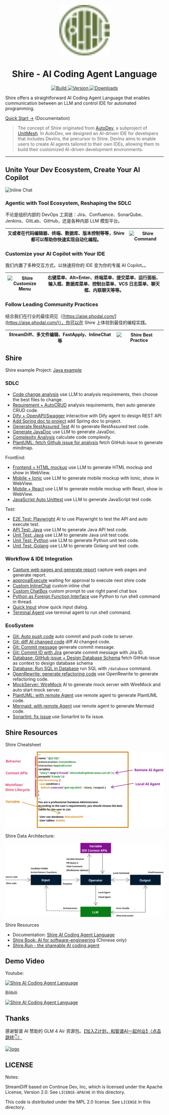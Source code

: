 <p align="center">
  <img src="src/main/resources/META-INF/pluginIcon.svg" width="160px" height="160px"  alt="logo" />
</p>
<h1 align="center">Shire - AI Coding Agent Language</h1>
<p align="center">
  <a href="https://github.com/phodal/shire/actions/workflows/build.yml">
    <img src="https://github.com/phodal/shire/workflows/Build/badge.svg" alt="Build" />
  </a>
  <a href="https://plugins.jetbrains.com/plugin/24549">
    <img src="https://img.shields.io/jetbrains/plugin/v/24549.svg" alt="Version" />
  </a>
  <a href="https://plugins.jetbrains.com/plugin/24549">
    <img src="https://img.shields.io/jetbrains/plugin/d/24549.svg" alt="Downloads" />
  </a>
</p>

Shire offers a straightforward AI Coding Agent Language
that enables communication between an LLM and control IDE for automated programming.

[Quick Start →](https://shire.phodal.com/) (Documentation)

> The concept of Shire originated from [AutoDev](https://github.com/unit-mesh/auto-dev), a subproject
> of [UnitMesh](https://unitmesh.cc/). In AutoDev, we designed an AI-driven IDE for developers that includes DevIns, the
> precursor to Shire. DevIns aims to enable users to create AI agents tailored to their own IDEs, allowing them to build
> their customized AI-driven development environments.

---

## Unite Your Dev Ecosystem, Create Your AI Copilot

![Inline Chat](https://shire.run/images/shire-ecology-system.png)

### Agentic with Tool Ecosystem, Reshaping the SDLC

不论是组织内部的 DevOps 工具链：Jira、Confluence、SonarQube、Jenkins、GitLab、GitHub，还是各种内部 LLM 模型平台。

| 又或者在代码编辑器、终端、数据库、版本控制等等，Shire 都可以帮助你快速实现自动化编程。 | ![Shire Command](https://shire.run/images/shire-command.png) |
|------------------------------------------------|--------------------------------------------------------------|

### Customize your AI Copilot with Your IDE

我们内置了多种交互方式，以快速将你的 IDE 变为你的专属 AI Copilot。。

| ![Shire Customize Menu](https://shire.run/images/shire-customize-menu.png) | 右键菜单、Alt+Enter、终端菜单、提交菜单、运行面板、输入框、数据库菜单、控制台菜单、VCS 日志菜单、聊天框、内联聊天等等。 |
|----------------------------------------------------------------------------|--------------------------------------------------------------------|

### Follow Leading Community Practices

结合我们在行业的最佳洞见（[https://aise.phodal.com/](https://aise.phodal.com/)），你可以在 Shire 上体验到最佳的编程实践。

| StreamDiff、多文件编辑、FastApply、InlineChat 等 | <img src="https://shire.run/images/shire-industry-best-practise.png" alt="Shire Best Practice" width="350"> |
|-----------------------------------------|-------------------------------------------------------------------------------------------------------------|

## Shire

Shire example Project: [Java example](https://github.com/shire-lang/shire-spring-java-demo)

### SDLC

- [Code change analysis](https://github.com/shire-lang/shire-demo/blob/master/.shire/requirement/crud/analysis-requirements.shire) use LLM to analysis requirements, then choose the best files to change.
- [Requirement + AutoCRUD](https://github.com/shire-lang/shire-demo/blob/master/.shire/requirement/analysis-requirements.shire) analysis requirements, then auto generate CRUD code.
- [Dify + OpenAPI/Swagger](https://github.com/shire-lang/shire-demo/blob/master/.shire/api/design/design-rest-api.shire) interactive with Dify agent to design REST API
- [Add Spring doc to project](https://github.com/shire-lang/shire-demo/blob/master/.shire/api/setup-dep/setup-spring-doc-openapi.shire) add Spring doc to project.
- [Generate RestAssured Test](https://github.com/shire-lang/shire-demo/blob/master/.shire/api/verify/rest-assure.shire) AI to generate RestAssured test code.
- [Generate JavaDoc](https://github.com/shire-lang/shire-demo/blob/master/.shire/documentation/javadoc.shire) use LLM to generate JavaDoc.
- [Complexity Analysis](https://github.com/shire-lang/shire-demo/blob/master/.shire/git/complexity.shire) calculate code complexity.
- [PlantUML: fetch Github issue for analysis](https://github.com/shire-lang/shire-demo/blob/master/.shire/requirement/visual/mindmap.shire) fetch GitHub issue to generate mindmap.

FrontEnd:

- [Frontend + HTML mockup](https://github.com/shire-lang/shire-demo/blob/master/.shire/frontend/html-mock-up.shire) use LLM to generate HTML mockup and show in WebView.
- [Mobile + Ionic](https://github.com/shire-lang/shire-demo/blob/master/.shire/frontend/mobile-mock-up.shire) use LLM to generate mobile mockup with Ionic, show in WebView.
- [Mobile + React](https://github.com/shire-lang/shire-demo/blob/master/.shire/frontend/react-mock-up.shire) use LLM to generate mobile mockup with React, show in WebView.
- [JavaScript Auto Unittest](https://github.com/shire-lang/shire-demo/blob/master/.shire/frontend/js-test.shire) use LLM to generate JavaScript test code.

Test:

- [E2E Test: Playwright](https://github.com/shire-lang/shire-demo/blob/master/.shire/api/e2e/playwright.shire) AI to use Playwright to test the API and auto execute test.
- [API Test: Java](https://github.com/shire-lang/shire-demo/blob/master/.shire/test/java/api-test.shire) use LLM to generate Java API test code.
- [Unit Test: Java](https://github.com/shire-lang/shire-demo/blob/master/.shire/test/java/autotest.shire) use LLM to generate Java unit test code.
- [Unit Test: Python](https://github.com/shire-lang/shire-demo/blob/master/.shire/test/python/AutoTest.shire) use LLM to generate Python unit test code.
- [Unit Test: Golang](https://github.com/shire-lang/shire-demo/blob/master/.shire/test/go/AutoTest.shire) use LLM to generate Golang unit test code.

### Workflow & IDE Integration

- [Capture web pages and generate report](https://github.com/shire-lang/shire-demo/blob/master/.shire/research/research.shire) capture web pages and generate report.
- [approvalExecute](https://github.com/shire-lang/shire-demo/blob/master/.shire/approve/approve.shire) waiting for approval to execute next shire code
- [Custom InlineChat](https://github.com/shire-lang/shire-demo/blob/master/.shire/chatbox/inline-chat.shire)  custom inline chat
- [Custom ChatBox](https://github.com/shire-lang/shire-demo/blob/master/.shire/chatbox/wrapper-chat.shire) custom prompt to use right panel chat box
- [Python as Foreign Function Interface](https://github.com/shire-lang/shire-demo/blob/master/.shire/ffi/python-shell-thread.shire) use Python to run shell command in thread.
- [Quick Input](https://github.com/shire-lang/shire-demo/blob/master/.shire/miscs/quick-input.shire) show quick input dialog.
- [Terminal Agent](https://github.com/shire-lang/shire-demo/blob/master/.shire/miscs/terminal.shire) use terminal agent to run shell command.

### EcoSystem

- [Git: Auto push code](https://github.com/shire-lang/shire-demo/blob/master/.shire/git/auto-push.shire) auto commit and push code to server.
- [Git: diff AI changed code](https://github.com/shire-lang/shire-demo/blob/master/.shire/git/diff-example.shire) diff AI changed code.
- [Git: Commit message](https://github.com/shire-lang/shire-demo/blob/master/.shire/git/login-commit-message.shire) generate commit message.
- [Git: Commit ID with Jira](https://github.com/shire-lang/shire-demo/blob/master/.shire/git/commit-message.shire) generate commit message with Jira ID.
- [Database: GitHub issue + Design Database Schema](https://github.com/shire-lang/shire-demo/blob/master/.shire/database/design-db.shire) fetch GitHub issue as context to design database schema
- [Database: Run SQL in Database](https://github.com/shire-lang/shire-demo/blob/master/.shire/database/command.shire) run SQL with `/database` command.
- [OpenRewrite: generate refactoring code](https://github.com/shire-lang/shire-demo/blob/master/.shire/refactor/openRewrite.shire) use OpenRewrite to generate refactoring code.
- [MockServer: WireMock](https://github.com/shire-lang/shire-demo/blob/master/.shire/api/mock/gen-mock.shire) AI to generate mock server with WireMock and auto start mock server.
- [PlantUML: with remote Agent](https://github.com/shire-lang/shire-demo/blob/master/.shire/toolchain/puml/plantuml-remote.shire) use remote agent to generate PlantUML code.
- [Mermaid: with remote Agent](https://github.com/shire-lang/shire-demo/blob/master/.shire/toolchain/mermaid.shire) use remote agent to generate Mermaid code.
- [Sonarlint: fix issue](https://github.com/shire-lang/shire-demo/blob/master/.shire/toolchain/sonarfix.shire) use Sonarlint to fix issue.

## Shire Resources

Shire Cheatsheet

![Shire Cheatsheet](docs/images/shire-sheet.svg)

Shire Data Architecture:

![Shire Data Architecture](docs/images/shire-data-flow.svg)

Shire Resources
    
- Documentation: [Shire AI Coding Agent Language](https://shire.phodal.com/)
- [Shire Book: AI for software-engineering](https://aise.phodal.com/) (Chinese only)
- [Shire.Run - the shareable AI coding agent](https://shire.run/)

## Demo Video

Youtube:

[![Shire AI Coding Agent Language](https://img.youtube.com/vi/z1ijWOL1rFY/0.jpg)](https://www.youtube.com/watch?v=z1ijWOL1rFY)

Bilibili

[![Shire AI Coding Agent Language](https://img.youtube.com/vi/z1ijWOL1rFY/0.jpg)](https://www.bilibili.com/video/BV1Lf421q7S7/)

## Thanks

感谢智谱 AI 赞助的 GLM 4 Air
资源包。[【加入Z计划，和智谱AI一起创业】（点击跳转👇）](https://zhipu-ai.feishu.cn/share/base/form/shrcntPu1mUMhoapEseCJpmUUuf)

<a href="https://zhipu-ai.feishu.cn/share/base/form/shrcntPu1mUMhoapEseCJpmUUuf" target="_blank">
    <img src="https://aise.phodal.com/images/zhipu-z-plan.svg" width="256px" height="auto"  alt="logo" />
</a>

## LICENSE

Notes:

StreamDiff based on Continue Dev, Inc, which is licensed under the Apache License, Version 2.0. See `LICENSE-APACHE` in this directory.

This code is distributed under the MPL 2.0 license. See `LICENSE` in this directory.
